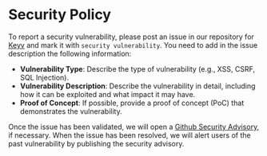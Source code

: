 # Security Policy

To report a security vulnerability, please post an issue in our repository for [Keyv](https://github.com/jaredwray/keyv/issues) and mark it with `security vulnerability`. You need to add in the issue description the following information:

- **Vulnerability Type**: Describe the type of vulnerability (e.g., XSS, CSRF, SQL Injection).
- **Vulnerability Description**: Describe the vulnerability in detail, including how it can be exploited and what impact it may have.
- **Proof of Concept**: If possible, provide a proof of concept (PoC) that demonstrates the vulnerability.

Once the issue has been validated, we will open a [Github Security Advisory](https://docs.github.com/en/code-security/repository-security-advisories/about-github-security-advisories-for-repositories), if necessary. When the issue has been resolved, we will alert users of the past vulnerability by publishing the security advisory.
